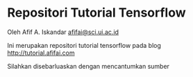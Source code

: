 # Repositori Tutorial Tensorflow

Oleh Afif A. Iskandar <afifai@sci.ui.ac.id>

Ini merupakan repositori tutorial tensorflow pada blog http://tutorial.afifai.com

Silahkan disebarluaskan dengan mencantumkan sumber
